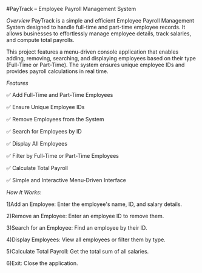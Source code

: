 #PayTrack – Employee Payroll Management System

*Overview*
PayTrack is a simple and efficient Employee Payroll Management System designed to handle full-time and part-time employee records. It allows businesses to effortlessly manage employee details, track salaries, and compute total payrolls.

This project features a menu-driven console application that enables adding, removing, searching, and displaying employees based on their type (Full-Time or Part-Time). The system ensures unique employee IDs and provides payroll calculations in real time.

*Features*

✅ Add Full-Time and Part-Time Employees

✅ Ensure Unique Employee IDs

✅ Remove Employees from the System

✅ Search for Employees by ID

✅ Display All Employees

✅ Filter by Full-Time or Part-Time Employees

✅ Calculate Total Payroll

✅ Simple and Interactive Menu-Driven Interface

*How It Works*:

1)Add an Employee: Enter the employee's name, ID, and salary details.

2)Remove an Employee: Enter an employee ID to remove them.

3)Search for an Employee: Find an employee by their ID.

4)Display Employees: View all employees or filter them by type.

5)Calculate Total Payroll: Get the total sum of all salaries.

6)Exit: Close the application.
